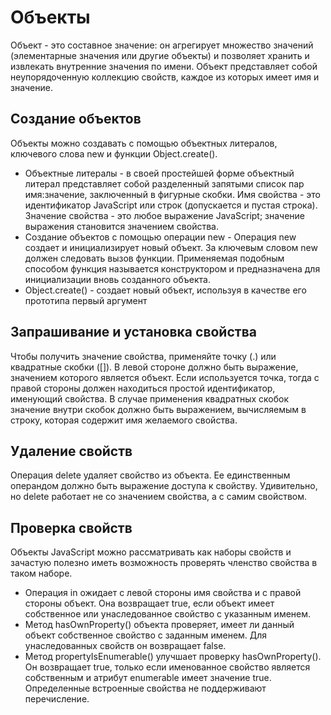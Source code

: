 # Объекты
Объект - это составное значение: он агрегирует множество значений (элементарные значения или другие объекты) и позволяет хранить и извлекать внутренние значения по имени. Объект представляет собой неупорядоченную коллекцию свойств, каждое из которых имеет имя и значение.

## Создание объектов
Объекты можно создавать с помощью объектных литералов, ключевого слова new и функции Object.create().
- Объектные литералы - в своей простейшей форме объектный литерал представляет собой разделенный запятыми список пар имя:значение, заключенный в фигурные скобки. Имя свойства - это идентификатор JavaScript или строк (допускается и пустая строка). Значение свойства - это любое выражение JavaScript; значение выражения становится значением свойства.
- Создание объектов с помощью операции new - Операция new создает и инициализирует новый объект. За ключевым словом new должен следовать вызов функции. Применяемая подобным способом функция называется конструктором и предназначена для инициализации вновь созданного объекта.
- Object.create() - создает новый объект, используя в качестве его прототипа первый аргумент

## Запрашивание и установка свойства
Чтобы получить значение свойства, применяйте точку (.) или квадратные скобки ([]). В левой стороне должно быть выражение, значением которого является объект. Если используется точка, тогда с правой стороны должен находиться простой идентификатор, именующий свойства. В случае применения квадратных скобок значение внутри скобок должно быть выражением, вычисляемым в строку, которая содержит имя желаемого свойства.

## Удаление свойств
Операция delete удаляет свойство из объекта. Ее единственным операндом должно быть выражение доступа к свойству. Удивительно, но delete работает не со значением свойства, а с самим свойством.

## Проверка свойств
Объекты JavaScript можно рассматривать как наборы свойств и зачастую полезно иметь возможность проверять членство свойства в таком наборе. 
- Операция in ожидает с левой стороны имя свойства и с правой стороны объект. Она возвращает true, если объект имеет собственное или унаследованное свойство с указанным именем.
- Метод hasOwnProperty() объекта проверяет, имеет ли данный объект собственное свойство с заданным именем. Для унаследованных свойств он возвращает false.
- Метод propertyIsEnumerable() улучшает проверку hasOwnProperty(). Он возвращает true, только если именованное свойство является собственным и атрибут enumerable имеет значение true. Определенные встроенные свойства не поддерживают перечисление.